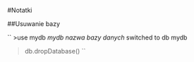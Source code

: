 #Notatki

##Usuwanie bazy

`` >use mydb  *mydb nazwa bazy danych*
switched to db mydb
>db.dropDatabase()
> ``
